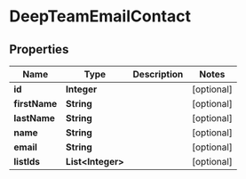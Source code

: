 
# DeepTeamEmailContact

## Properties
Name | Type | Description | Notes
------------ | ------------- | ------------- | -------------
**id** | **Integer** |  |  [optional]
**firstName** | **String** |  |  [optional]
**lastName** | **String** |  |  [optional]
**name** | **String** |  |  [optional]
**email** | **String** |  |  [optional]
**listIds** | **List&lt;Integer&gt;** |  |  [optional]



